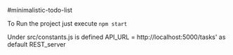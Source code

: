 
#minimalistic-todo-list

To Run the project just execute
```npm start```

Under src/constants.js is defined API_URL = http://localhost:5000/tasks' as default REST_server
